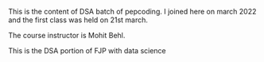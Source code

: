 
This is the content of DSA batch of pepcoding. I joined here on march 2022 and the first class was held on 21st march.

The course instructor is Mohit Behl.

This is the DSA portion of FJP with data science
